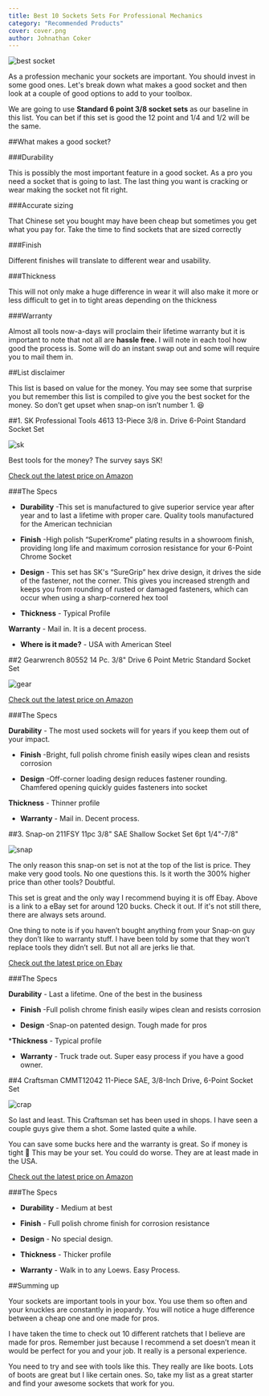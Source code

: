 ```yaml
---
title: Best 10 Sockets Sets For Professional Mechanics
category: "Recommended Products"
cover: cover.png
author: Johnathan Coker
---
```


![best socket](./cover.png)



As a profession mechanic your sockets are important. You should invest in some good ones. Let's break down what makes a good socket and then look at a couple of good options to add to your toolbox. 

We are going to use **Standard 6 point 3/8 socket sets** as our baseline in this list. You can bet if this set is good the 12 point and 1/4 and 1/2 will be the same.


##What makes a good socket?
 
###Durability 

This is possibly the most important feature in a good socket. As a pro you need a socket that is going to last. The last thing you want is cracking or wear making the socket not fit right.

###Accurate sizing

That Chinese set you bought may have been cheap but sometimes you get what you pay for. Take the time to find sockets that are sized correctly 

###Finish 

Different finishes will translate to different wear and usability. 

###Thickness

This will not only make a huge difference in wear it will also make it more or less difficult to get in to tight areas depending on the thickness

###Warranty 

Almost all tools now-a-days will proclaim their lifetime warranty but it is important to note that not all are **hassle free.** I will note in each tool how good the process is. Some will do an instant swap out and some will require you to mail them in.


##List disclaimer 

This list is based on value for the money. You may see some that surprise you but remember this list is compiled to give you the best socket for the money. So don’t get upset when snap-on isn’t number 1. 😆


##1. SK Professional Tools 4613 13-Piece 3/8 in. Drive 6-Point Standard Socket Set

![sk](./sock.png)

Best tools for the money? The survey says SK! 

[Check out the latest price on Amazon](https://amzn.to/2PquXxP)

###The Specs

* **Durability** -This set is manufactured to give superior service year after year and to last a lifetime with proper care. Quality tools manufactured for the American technician

* **Finish** -High polish “SuperKrome” plating results in a showroom finish, providing long life and maximum corrosion resistance for your 6-Point Chrome Socket

* **Design** - This set has SK's “SureGrip” hex drive design, it drives the side of the fastener, not the corner. This gives you increased strength and keeps you from rounding of rusted or damaged fasteners, which can occur when using a sharp-cornered hex tool
 
* **Thickness** - Typical Profile

**Warranty** - Mail in. It is a decent process.

* **Where is it made?** - USA with American Steel

##2 Gearwrench 80552 14 Pc. 3/8" Drive 6 Point Metric Standard Socket Set

![gear](./gwsoc.png)


[Check out the latest price on Amazon](https://amzn.to/38FAk3K)


###The Specs

**Durability** - The most used sockets will for years if you keep them out of your impact. 

* **Finish** -Bright, full polish chrome finish easily wipes clean and resists corrosion


* **Design** -Off-corner loading design reduces fastener rounding. Chamfered opening quickly guides fasteners into socket

**Thickness** - Thinner profile

* **Warranty** - Mail in. Decent process. 


##3. Snap-on 211FSY 11pc 3/8" SAE Shallow Socket Set 6pt 1/4"-7/8"

![snap](./snapp.png)

The only reason this snap-on set is not at the top of the list is price. They make very good tools. No one questions this. Is it worth the 300% higher price than other tools? Doubtful. 

This set is great and the only way I recommend buying it is off Ebay. Above is a link to a eBay set for around 120 bucks. Check it out. If it's not still there, there are always sets around. 

One thing to note is if you haven’t bought anything from your Snap-on guy they don’t like to warranty stuff. I have been told by some that they won’t replace tools they didn’t sell. But not all are jerks lie that. 

[Check out the latest price on Ebay](http://rover.ebay.com/rover/1/711-53200-19255-0/1?ff3=4&pub=5575572689&toolid=10001&campid=5338659351&customid=&mpre=https%3A%2F%2Fwww.ebay.com%2Fitm%2FSNAP-ON-211FSY-11pc-3-8-Dr-SAE-Shallow-Socket-Set-6pt-1-4-7-8-SEE-AD-INFO%2F254517791989%3Fepid%3D1411826649%26hash%3Ditem3b42714cf5%3Ag%3AD8gAAOSwbjpeTbMM)

###The Specs

 **Durability** - Last a lifetime. One of the best in the business

* **Finish** -Full polish chrome finish easily wipes clean and resists corrosion

* **Design** -Snap-on patented design. Tough made for pros

***Thickness** - Typical profile

* **Warranty** - Truck trade out. Super easy process if you have a good owner. 




##4 Craftsman CMMT12042 11-Piece SAE, 3/8-Inch Drive, 6-Point Socket Set

![crap](./crapman.png)

So last and least. This Craftsman set has been used in shops. I have seen a couple guys give them a shot. Some lasted quite a while. 

You can save some bucks here and the warranty is great. So if money is tight 💸 This may be your set. You could do worse. They are at least made in the USA. 

[Check out the latest price on Amazon](https://amzn.to/2OZYrCI)



###The Specs

* **Durability** - Medium at best
* **Finish** - Full polish chrome finish for corrosion resistance

* **Design** - No special design. 

* **Thickness** - Thicker profile

* **Warranty** - Walk in to any Loews. Easy Process.  






##Summing up

Your sockets are important tools in your box. You use them so often and your knuckles are constantly in jeopardy. You will notice a huge difference between a cheap one and one made for pros.

I have taken the time to check out 10 different ratchets that I believe are made for pros. Remember just because I recommend a set doesn’t mean it would be perfect for you and your job. It really is a personal experience. 

You need to try and see with tools like this. They really are like boots. Lots of boots are great but I like certain ones. So, take my list as a great starter and find your awesome sockets that work for you. 
